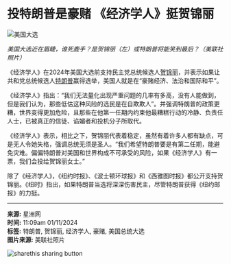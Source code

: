 # 投特朗普是豪赌 《经济学人》挺贺锦丽

![美国大选](https://www.sinchew.com.my/wp-content/uploads/2024/11/e3808ae7bb8fe6b58ee5ada6e4babae3808be8a1a8e68081e68cbae8b4bae994a6e4b8bdefbc9ae68a95e7bb99e789b9e69c97e699aee698afe68bbfe7bb8fe6b58e.jpg)

*美国大选近在眉睫，谁死鹿手？是贺锦丽（左）或特朗普将能笑到最后？（美联社照片）*

《经济学人》在2024年美国大选前支持民主党总统候选人[贺锦丽](https://www.sinchew.com.my/tag/%e8%b4%ba%e9%94%a6%e4%b8%bd/)，并表示如果让共和党总统候选人[特朗普](https://www.sinchew.com.my/tag/%e7%89%b9%e6%9c%97%e6%99%ae/)赢得选举，美国人就是在“豪赌经济、法治和国际和平”。

《经济学人》指出：“我们无法量化出现严重问题的几率有多高，没有人能做到，但是我们认为，那些低估这种风险的选民是在自欺欺人”。并强调特朗普的政策更糟，世界变得更加危险，且那些在他第一任期内约束他最糟糕行动的冷静、负责任人士，已被真正的信徒、谄媚者和投机分子所取代。

《经济学人》表示，相比之下，贺锦丽代表着稳定，虽然有着许多人都有缺点，可是无人令她失格，强调总统无须是圣人。“我们希望特朗普要是有第二任期，能避免灾难。偏偏特朗普对美国和世界构成不可承受的风险，如果《经济学人》有一票，我们会投给贺锦丽女士。”

除了《经济学人》，《纽约时报》、《波士顿环球报》和《西雅图时报》都公开支持贺锦丽。《纽时》指出，如果特朗普当选将深深伤害民主，尽管特朗普获得《纽约邮报》的力挺。

---

**来源:** 星洲网  
**时间:** 11:09am 01/11/2024  
**标签:** 特朗普, 贺锦丽, 经济学人, 豪赌, 美国总统大选  
**图片来源:** 美联社照片

![sharethis sharing button](https://platform-cdn.sharethis.com/img/sharethis.svg)